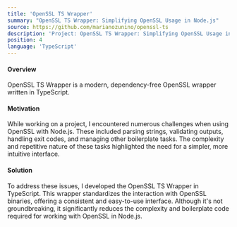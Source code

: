 ```yaml
---
title: 'OpenSSL TS Wrapper'
summary: "OpenSSL TS Wrapper: Simplifying OpenSSL Usage in Node.js"
source: https://github.com/marianozunino/openssl-ts
description: 'Project: OpenSSL TS Wrapper: Simplifying OpenSSL Usage in Node.js'
position: 4
language: 'TypeScript'
---
```

#### Overview

OpenSSL TS Wrapper is a modern, dependency-free OpenSSL wrapper written in TypeScript.

#### Motivation

While working on a project, I encountered numerous challenges when using OpenSSL with Node.js. These included parsing strings, validating outputs, handling exit codes, and managing other boilerplate tasks. The complexity and repetitive nature of these tasks highlighted the need for a simpler, more intuitive interface.

#### Solution

To address these issues, I developed the OpenSSL TS Wrapper in TypeScript. This wrapper standardizes the interaction with OpenSSL binaries, offering a consistent and easy-to-use interface. Although it's not groundbreaking, it significantly reduces the complexity and boilerplate code required for working with OpenSSL in Node.js.
